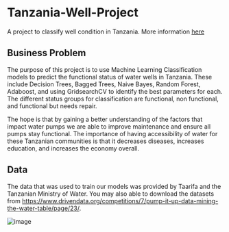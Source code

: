 # Tanzania-Well-Project
A project to classify well condition in Tanzania. More information [here](https://www.drivendata.org/competitions/7/pump-it-up-data-mining-the-water-table/page/23/)
## Business Problem

The purpose of this project is to use Machine Learning Classification models to predict the functional status of water wells in Tanzania. These include Decision Trees, Bagged Trees, Naive Bayes, Random Forest, Adaboost, and using GridsearchCV to identify the best parameters for each. The different status groups for classification are functional, non functional, and functional but needs repair. 

The hope is that by gaining a better understanding of the factors that impact water pumps we are able to improve maintenance and ensure all pumps stay functional.  The importance of having accessibility of water for these Tanzanian communities is that it decreases diseases, increases education, and increases the economy overall.

## Data 
The data that was used to train our models was provided by Taarifa and the Tanzanian Ministry of Water. You may also able to download the datasets from https://www.drivendata.org/competitions/7/pump-it-up-data-mining-the-water-table/page/23/.

![image](https://user-images.githubusercontent.com/93217519/151245497-d159055d-ffff-4ba1-9464-e8623e635533.png)
